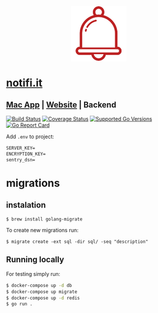<p align="center"><img height="150px" src="https://github.com/maxisme/notifi/raw/master/notifi/images/bell.png"></p>

# [notifi.it](https://notifi.it/)

## [Mac App](https://github.com/maxisme/notifi) | [Website](https://github.com/maxisme/notifi.it) | Backend

[![Build Status](https://github.com/maxisme/notifi-backend/workflows/notifi/badge.svg)](https://github.com/maxisme/notifi-backend/actions)
[![Coverage Status](https://codecov.io/gh/maxisme/notifi-backend/branch/master/graph/badge.svg)](https://codecov.io/gh/maxisme/notifi-backend)
[![Supported Go Versions](https://img.shields.io/badge/go-1.12%20|%201.13%20|%201.14-green&style=plastic)](https://github.com/maxisme/notifi-backend/actions)
[![Go Report Card](https://goreportcard.com/badge/github.com/maxisme/notifi-backend)](https://goreportcard.com/report/github.com/maxisme/notifi-backend)

Add `.env` to project:
```
SERVER_KEY=
ENCRYPTION_KEY=
sentry_dsn=
```

# migrations

## instalation
```
$ brew install golang-migrate
```

To create new migrations run:
```
$ migrate create -ext sql -dir sql/ -seq "description"
```


## Running locally
For testing simply run:
```bash
$ docker-compose up -d db
$ docker-compose up migrate
$ docker-compose up -d redis
$ go run .
```